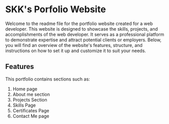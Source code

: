 # SKK's Porfolio Website

Welcome to the readme file for the portfolio website created for a web developer. This website is designed to showcase the skills, projects, and accomplishments of the web developer. It serves as a professional platform to demonstrate expertise and attract potential clients or employers. Below, you will find an overview of the website's features, structure, and instructions on how to set it up and customize it to suit your needs.

## Features

This portfolio contains sections such as:
1. Home page
2. About me section
3. Projects Section
4. Skills Page
5. Certificates Page
6. Contact Me page

